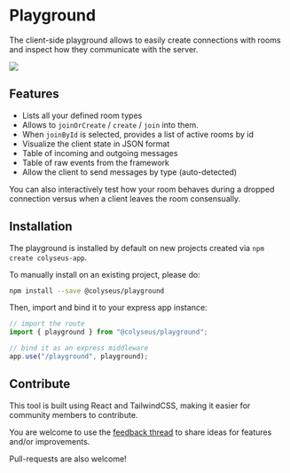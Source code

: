 # Playground

The client-side playground allows to easily create connections with rooms and inspect how they communicate with the server.

![](https://cdn.jsdelivr.net/npm/@colyseus/playground@latest/screenshot.png)

## Features

- Lists all your defined room types
- Allows to `joinOrCreate` / `create` / `join` into them.
- When `joinById` is selected, provides a list of active rooms by id
- Visualize the client state in JSON format
- Table of incoming and outgoing messages
- Table of raw events from the framework
- Allow the client to send messages by type (auto-detected)

You can also interactively test how your room behaves during a dropped connection versus when a client leaves the room consensually.

## Installation

The playground is installed by default on new projects created via `npm create colyseus-app`.

To manually install on an existing project, please do:

```bash
npm install --save @colyseus/playground
```

Then, import and bind it to your express app instance:

```typescript
// import the route
import { playground } from "@colyseus/playground";

// bind it as an express middleware
app.use("/playground", playground);
```

## Contribute

This tool is built using React and TailwindCSS, making it easier for community
members to contribute.

You are welcome to use the [feedback thread](https://github.com/orgs/colyseus/discussions/585) to share ideas for features and/or improvements.

Pull-requests are also welcome!
